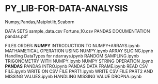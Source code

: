 # PY_LIB-FOR-DATA-ANALYSIS
Numpy,Pandas,Matplotlib,Seaborn

DATA SETS
sample_data.csv
Fortune_10.csv
PANDAS DOCUMENTATION
pandas.pdf

FILES ORDER:
__NUMPY__
INTRODUCTION TO NUMPY+ARRAYS.ipynb
MATHAMETICAL OPERATION USING NUMPY.ipynb
ARRAY SLICING.ipynb
Handling DataTypes for ndarrays.ipynb
RANDOM SAMPLING.ipynb
TRIGONOMETRY WITH NUMPY.ipynb
NUMPY STRING OPERATION .ipynb
__PANDAS__
PANDAS INTRO.ipynb
PANDAS DATA FRAME.ipynb
READ CSV FILE.ipynb
WRITE ON CSV FILE PART1.ipynb
WRITE CSV FILE PART2 AND MISSING VALUES.ipynb
HANDLING MISSING VALUE DROPNA.ipynb

